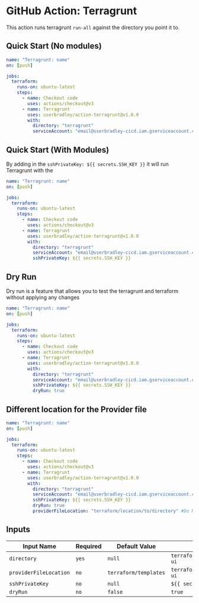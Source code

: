 # GitHub Action: Terragrunt


This action runs terragrunt `run-all` against the directory you point it to.


## Quick Start (No modules)

```yaml
name: "Terragrunt: name"
on: [push]

jobs:
  terraform:
    runs-on: ubuntu-latest
    steps:
      - name: Checkout code
        uses: actions/checkout@v3
      - name: Terragrunt
        uses: userbradley/action-terragrunt@v1.0.0
        with:
          directory: "terragrunt"
          serviceAccount: "email@userbradley-cicd.iam.gserviceaccount.com"
```

## Quick Start (With Modules)

By adding in the `sshPrivateKey: ${{ secrets.SSH_KEY }}` it will run Terragrunt with the 

```yaml
name: "Terragrunt: name"
on: [push]

jobs:
  terraform:
    runs-on: ubuntu-latest
    steps:
      - name: Checkout code
        uses: actions/checkout@v3
      - name: Terragrunt
        uses: userbradley/action-terragrunt@v1.0.0
        with:
          directory: "terragrunt"
          serviceAccount: "email@userbradley-cicd.iam.gserviceaccount.com"
          sshPrivateKey: ${{ secrets.SSH_KEY }}
```

## Dry Run

Dry run is a feature that allows you to test the terragrunt and terraform without applying any changes

```yaml
name: "Terragrunt: name"
on: [push]

jobs:
  terraform:
    runs-on: ubuntu-latest
    steps:
      - name: Checkout code
        uses: actions/checkout@v3
      - name: Terragrunt
        uses: userbradley/action-terragrunt@v1.0.0
        with:
          directory: "terragrunt"
          serviceAccount: "email@userbradley-cicd.iam.gserviceaccount.com"
          sshPrivateKey: ${{ secrets.SSH_KEY }}
          dryRun: true
```


## Different location for the Provider file

```yaml
name: "Terragrunt: name"
on: [push]

jobs:
  terraform:
    runs-on: ubuntu-latest
    steps:
      - name: Checkout code
        uses: actions/checkout@v3
      - name: Terragrunt
        uses: userbradley/action-terragrunt@v1.0.0
        with:
          directory: "terragrunt"
          serviceAccount: "email@userbradley-cicd.iam.gserviceaccount.com"
          sshPrivateKey: ${{ secrets.SSH_KEY }}
          dryRun: true
          providerFileLocation: "terraform/location/to/directory" #Do NOT prepend `provider.tf` - it works this out automagically
```

## Inputs

| Input Name             | Required | Default Value         | Example                                            |
|------------------------|----------|-----------------------|----------------------------------------------------|
| `directory`            | `yes`    | `null`                | `terraform/deployments/puppy-ui`                   |
| `providerFileLocation` | `no`     | `terraform/templates` | `terraform/deployments/puppy-ui`                   |
| `sshPrivateKey`        | `no`     | `null`                | `${{ secrets.SSH_KEY }}`                           |
| `dryRun`               | `no`     | `false`               | `true`                                             |

